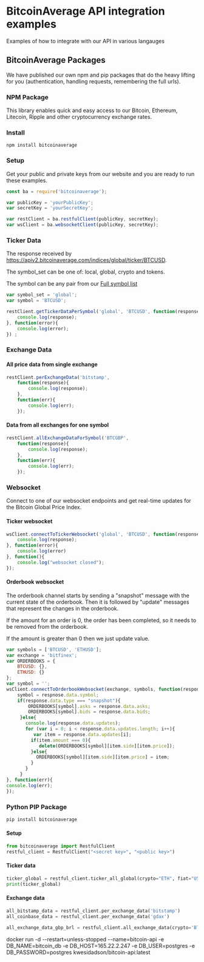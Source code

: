 # BitcoinAverage API integration examples
Examples of how to integrate with our API in various langauges

## BitcoinAverage Packages

We have published our own npm and pip packages that do the heavy lifting for you (authentication, handling requests, remembering the full urls).

### NPM Package
This library enables quick and easy access to our Bitcoin, Ethereum, Litecoin, Ripple and other cryptocurrency exchange rates.

### Install


```
npm install bitcoinaverage
```


### Setup
Get your public and private keys from our website and you are ready to run these examples.

```javascript
const ba = require('bitcoinaverage');

var publicKey = 'yourPublicKey';
var secretKey = 'yourSecretKey';

var restClient = ba.restfulClient(publicKey, secretKey);
var wsClient = ba.websocketClient(publicKey, secretKey);
```



### Ticker Data
The response received by https://apiv2.bitcoinaverage.com/indices/global/ticker/BTCUSD.

The symbol_set can be one of: local, global, crypto and tokens.

The symbol can be any pair from our [Full symbol list](https://apiv2.bitcoinaverage.com/constants/indices/ticker/symbols)
```javascript
var symbol_set = 'global';
var symbol = 'BTCUSD';

restClient.getTickerDataPerSymbol('global', 'BTCUSD', function(response) {
    console.log(response);
}, function(error){
    console.log(error);
}) ;
```

### Exchange Data

#### All price data from single exchange
```javascript
restClient.perExchangeData('bitstamp',
    function(response){
        console.log(response);
    },
    function(err){
        console.log(err);
    });
```

#### Data from all exchanges for one symbol
```javascript
restClient.allExchangeDataForSymbol('BTCGBP',
    function(response){
        console.log(response);
    },
    function(err){
        console.log(err);
    });
```

### Websocket
Connect to one of our websocket endpoints and get real-time updates for the Bitcoin Global Price Index.

#### Ticker websocket

```javascript
wsClient.connectToTickerWebsocket('global', 'BTCUSD', function(response) {
    console.log(response);
}, function(error){
    console.log(error)
}, function(){
    console.log("websocket closed");
});
```

#### Orderbook websocket

The orderbook channel starts by sending a "snapshot" message with the current state of the orderbook.
Then it is followed by "update" messages that represent the changes in the orderbook.

If the amount for an order is 0, the order has been completed, so it needs to be removed from the orderbook.

If the amount is greater than 0 then we just update value.
```javascript
var symbols = ['BTCUSD', 'ETHUSD'];
var exchange = 'bitfinex';
var ORDERBOOKS = {
    BTCUSD: {},
    ETHUSD: {}
};
var symbol = '';
wsClient.connectToOrderbookWebsocket(exchange, symbols, function(response){
    symbol = respnose.data.symbol;
    if(response.data.type === "snapshot"){
        ORDERBOOKS[symbol].asks = response.data.asks;
        ORDERBOOKS[symbol].bids = response.data.bids;
     }else{
       console.log(response.data.updates);
       for (var i = 0; i < response.data.updates.length; i++){
          var item = response.data.updates[i];
         if(item.amount === 0){
            delete(ORDERBOOKS[symbol][item.side][item.price]);
         }else{
           ORDERBOOKS[symbol][item.side][item.price] = item;
         }
       }
     }
}, function(err){
console.log(err);
});
```

### Python PIP Package


```bash
pip install bitcoinaverage
```

#### Setup
```python
from bitcoinaverage import RestfulClient
restful_client = RestfulClient("<secret key>", "<public key>")
```

#### Ticker data
```python
ticker_global = restful_client.ticker_all_global(crypto="ETH", fiat="USD,EUR")
print(ticker_global)
```

#### Exchange data
```python
all_bitstamp_data = restful_client.per_exchange_data('bitstamp')
all_coinbase_data = restful_client.per_exchange_data('gdax')

all_exchange_data_gbp_brl = restful_client.all_exchange_data(crypto='BTC', fiat='GBP,BRL')
```


docker run -d --restart=unless-stopped --name=bitcoin-api -e DB_NAME=bitcoin_db -e DB_HOST=165.22.2.247 -e DB_USER=postgres -e DB_PASSWORD=postgres kwesidadson/bitcoin-api:latest